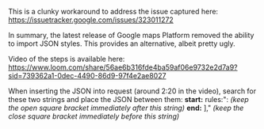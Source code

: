 This is a clunky workaround to address the issue captured here:
https://issuetracker.google.com/issues/323011272

In summary, the latest release of Google maps Platform removed the ability to import JSON styles. This provides an alternative, albeit pretty ugly.

Video of the steps is available here:
https://www.loom.com/share/56ae6b316fde4ba59af06e9732e2d7a9?sid=739362a1-0dec-4490-86d9-97f4e2ae8027

When inserting the JSON into request (around 2:20 in the video), search for these two strings and place the JSON between them:
**start:** rules:\": *(keep the open square bracket immediately after this string)*
**end:** ],\" *(keep the close square bracket immediately before this string)*


